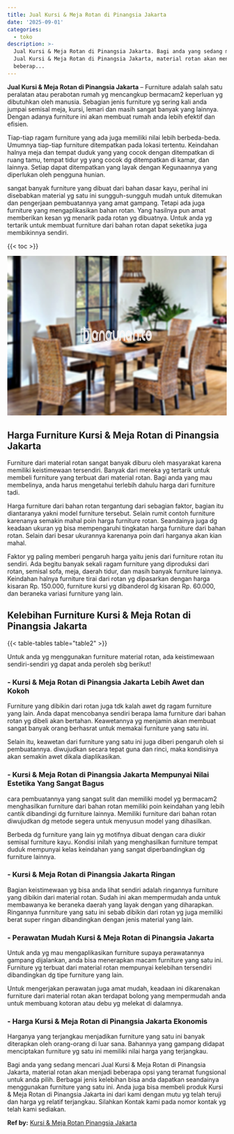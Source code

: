 ```yaml
---
title: Jual Kursi & Meja Rotan di Pinangsia Jakarta
date: '2025-09-01'
categories:
  - toko
description: >-
  Jual Kursi & Meja Rotan di Pinangsia Jakarta. Bagi anda yang sedang mencari
  Jual Kursi & Meja Rotan di Pinangsia Jakarta, material rotan akan menjadi
  beberap...
---
```


**Jual Kursi & Meja Rotan di Pinangsia Jakarta** – Furniture adalah salah satu peralatan atau perabotan rumah yg mencangkup bermacam2 keperluan yg dibutuhkan oleh manusia. Sebagian jenis furniture yg sering kali anda jumpai semisal meja, kursi, lemari dan masih sangat banyak yang lainnya. Dengan adanya furniture ini akan membuat rumah anda lebih efektif dan efisien.

Tiap-tiap ragam furniture yang ada juga memiliki nilai lebih berbeda-beda. Umumnya tiap-tiap furniture ditempatkan pada lokasi tertentu. Keindahan halnya meja dan tempat duduk yang yang cocok dengan ditempatkan di ruang tamu, tempat tidur yg yang cocok dg ditempatkan di kamar, dan lainnya. Setiap dapat ditempatkan yang layak dengan Kegunaannya yang diperlukan oleh pengguna hunian.

sangat banyak furniture yang dibuat dari bahan dasar kayu, perihal ini disebabkan material yg satu ini sungguh-sungguh mudah untuk ditemukan dan pengerjaan pembuatannya yang amat gampang. Tetapi ada juga furniture yang mengaplikasikan bahan rotan. Yang hasilnya pun amat memberikan kesan yg menarik pada rotan yg dibuatnya. Untuk anda yg tertarik untuk membuat furniture dari bahan rotan dapat seketika juga membikinnya sendiri.

{{< toc >}}

![Jual Kursi & Meja Rotan di Pinangsia Jakarta](/images/kursi-meja-rotan-murah21.png)

## Harga Furniture Kursi & Meja Rotan di Pinangsia Jakarta

Furniture dari material rotan sangat banyak diburu oleh masyarakat karena memiliki keistimewaan tersendiri. Banyak dari mereka yg tertarik untuk membeli furniture yang terbuat dari material rotan. Bagi anda yang mau membelinya, anda harus mengetahui terlebih dahulu harga dari furniture tadi.

Harga furniture dari bahan rotan tergantung dari sebagian faktor, bagian itu diantaranya yakni model furniture tersebut. Selain rumit contoh furniture karenanya semakin mahal poin harga furniture rotan. Seandainya juga dg keadaan ukuran yg bisa mempengaruhi tingkatan harga furniture dari bahan rotan. Selain dari besar ukurannya karenanya poin dari harganya akan kian mahal.

Faktor yg paling memberi pengaruh harga yaitu jenis dari furniture rotan itu sendiri. Ada begitu banyak sekali ragam furniture yang diproduksi dari rotan, semisal sofa, meja, daerah tidur, dan masih banyak furniture lainnya. Keindahan halnya furniture tirai dari rotan yg dipasarkan dengan harga kisaran Rp. 150.000, furniture kursi yg dibanderol dg kisaran Rp. 60.000, dan beraneka variasi furniture yang lain.

## Kelebihan Furniture Kursi & Meja Rotan di Pinangsia Jakarta

{{< table-tables table="table2" >}}

Untuk anda yg menggunakan furniture material rotan, ada keistimewaan sendiri-sendiri yg dapat anda peroleh sbg berikut!

### \- Kursi & Meja Rotan di Pinangsia Jakarta Lebih Awet dan Kokoh

Furniture yang dibikin dari rotan juga tdk kalah awet dg ragam furniture yang lain. Anda dapat mencobanya sendiri berapa lama furniture dari bahan rotan yg dibeli akan bertahan. Keawetannya yg menjamin akan membuat sangat banyak orang berhasrat untuk memakai furniture yang satu ini.

Selain itu, keawetan dari furniture yang satu ini juga diberi pengaruh oleh si pembuatannya. diwujudkan secara tepat guna dan rinci, maka kondisinya akan semakin awet dikala diaplikasikan.

### \- Kursi & Meja Rotan di Pinangsia Jakarta Mempunyai Nilai Estetika Yang Sangat Bagus

cara pembuatannya yang sangat sulit dan memiliki model yg bermacam2 menghasilkan furniture dari bahan rotan memiliki poin keindahan yang lebih cantik dibandingi dg furniture lainnya. Memiliki furniture dari bahan rotan diwujudkan dg metode segera untuk menyusun model yang dihasilkan.

Berbeda dg furniture yang lain yg motifnya dibuat dengan cara diukir semisal furniture kayu. Kondisi inilah yang menghasilkan furniture tempat duduk mempunyai kelas keindahan yang sangat diperbandingkan dg furniture lainnya.

### \- Kursi & Meja Rotan di Pinangsia Jakarta Ringan

Bagian keistimewaan yg bisa anda lihat sendiri adalah ringannya furniture yang dibikin dari material rotan. Sudah ini akan mempermudah anda untuk membawanya ke beraneka daerah yang layak dengan yang diharapkan. Ringannya funrniture yang satu ini sebab dibikin dari rotan yg juga memiliki berat super ringan dibandingkan dengan jenis material yang lain.

### \- Perawatan Mudah Kursi & Meja Rotan di Pinangsia Jakarta

Untuk anda yg mau mengaplikasikan furniture supaya perawatannya gampang dijalankan, anda bisa menerapkan macam furniture yang satu ini. Furniture yg terbuat dari material rotan mempunyai kelebihan tersendiri dibandingkan dg tipe furniture yang lain.

Untuk mengerjakan perawatan juga amat mudah, keadaan ini dikarenakan furniture dari material rotan akan terdapat bolong yang mempermudah anda untuk membuang kotoran atau debu yg melekat di dalamnya.

### \- Harga Kursi & Meja Rotan di Pinangsia Jakarta Ekonomis

Harganya yang terjangkau menjadikan furniture yang satu ini banyak diterapkan oleh orang-orang di luar sana. Bahannya yang gampang didapat menciptakan furniture yg satu ini memiliki nilai harga yang terjangkau.

Bagi anda yang sedang mencari Jual Kursi & Meja Rotan di Pinangsia Jakarta, material rotan akan menjadi beberapa opsi yang teramat fungsional untuk anda pilih. Berbagai jenis kelebihan bisa anda dapatkan seandainya menggunakan furniture yang satu ini. Anda juga bisa membeli produk Kursi & Meja Rotan di Pinangsia Jakarta ini dari kami dengan mutu yg telah teruji dan harga yg relatif terjangkau. Silahkan Kontak kami pada nomor kontak yg telah kami sediakan.

**Ref by:** [Kursi & Meja Rotan Pinangsia Jakarta](https://id.wikipedia.org/wiki/Kursi)
